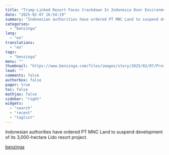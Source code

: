 ```yaml
---
title: "Trump-Linked Resort Faces Crackdown In Indonesia Over Environmental Violations: Authorities Flag &#39;Mismatch&#39; Between Plans And Implementation"
date: "2025-02-07 16:54:19"
summary: "Indonesian authorities have ordered PT MNC Land to suspend development of its 3,000-hectare Lido resort project."
categories:
  - "benzinga"
lang:
  - "en"
translations:
  - "en"
tags:
  - "benzinga"
menu: ""
thumbnail: "https://www.benzinga.com/files/images/story/2025/02/07/President-Donald-Trump-Talks-To-Journali.jpeg"
lead: ""
comments: false
authorbox: false
pager: true
toc: false
mathjax: false
sidebar: "right"
widgets:
  - "search"
  - "recent"
  - "taglist"
---
```


Indonesian authorities have ordered PT MNC Land to suspend development of its 3,000-hectare Lido resort project.

[benzinga](https://www.benzinga.com/news/25/02/43554166/trump-linked-resort-faces-crackdown-in-indonesia-over-environmental-violations-authorities-flag-mismatch-between-plans-and-implementation)
